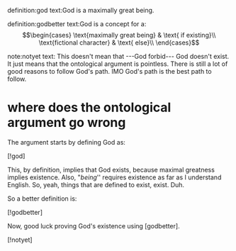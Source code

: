 definition:god
text:God is a maximally great being.

definition:godbetter
text:God is a concept for a:
$$\begin{cases}
\text{maximally great being} & \text{ if existing}\\
\text{fictional character} & \text{ else}\\
\end{cases}$$

note:notyet
text: This doesn't mean that ---God forbid--- God doesn't exist.  It just means
      that the ontological argument is pointless.  There is still a lot of good
      reasons to follow God's path.  IMO God's path is the best path to follow.

# where does the ontological argument go wrong

The argument starts by defining God as:

[!god]

This, by definition, implies that God exists, because maximal greatness implies
existence.  Also, "_being_'' requires existence as far as I understand English.
So, yeah, things that are defined to exist, exist.  Duh.

So a better definition is:

[!godbetter]

Now, good luck proving God's existence using [godbetter].

[!notyet]
